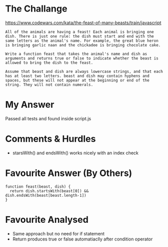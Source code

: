 # The Challange

https://www.codewars.com/kata/the-feast-of-many-beasts/train/javascript

```
All of the animals are having a feast! Each animal is bringing one dish. There is just one rule: the dish must start and end with the same letters as the animal's name. For example, the great blue heron is bringing garlic naan and the chickadee is bringing chocolate cake.

Write a function feast that takes the animal's name and dish as arguments and returns true or false to indicate whether the beast is allowed to bring the dish to the feast.

Assume that beast and dish are always lowercase strings, and that each has at least two letters. beast and dish may contain hyphens and spaces, but these will not appear at the beginning or end of the string. They will not contain numerals.

```

# My Answer

Passed all tests and found inside script.js

# Comments & Hurdles

* starsWith() and endsWith() works nicely with an index check

# Favourite Answer (By Others)
```
function feast(beast, dish) {
  return dish.startsWith(beast[0]) && dish.endsWith(beast[beast.length-1])
}
```

# Favourite Analysed

* Same approach but no need for if statement
* Return produces true or false automatiaclly after condition operator